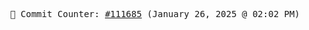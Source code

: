 <p align="center">
    <samp>
        📮 Commit Counter: <a href="https://github.com/Javascript-void0/Javascript-void0/commits/main">#111685</a> (January 26, 2025 @ 02:02 PM)
    </samp>
</p>